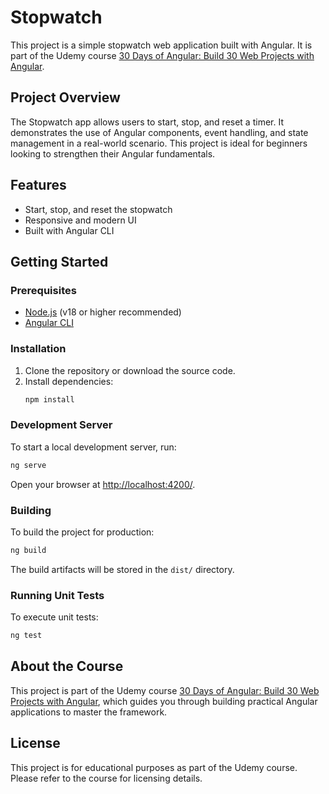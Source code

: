 # Stopwatch

This project is a simple stopwatch web application built with Angular. It is part of the Udemy course [30 Days of Angular: Build 30 Web Projects with Angular](https://www.udemy.com/course/30-days-of-angular/).

## Project Overview

The Stopwatch app allows users to start, stop, and reset a timer. It demonstrates the use of Angular components, event handling, and state management in a real-world scenario. This project is ideal for beginners looking to strengthen their Angular fundamentals.

## Features

- Start, stop, and reset the stopwatch
- Responsive and modern UI
- Built with Angular CLI

## Getting Started

### Prerequisites

- [Node.js](https://nodejs.org/) (v18 or higher recommended)
- [Angular CLI](https://angular.io/cli)

### Installation

1. Clone the repository or download the source code.
2. Install dependencies:
   ```bash
   npm install
   ```

### Development Server

To start a local development server, run:

```bash
ng serve
```

Open your browser at [http://localhost:4200/](http://localhost:4200/).

### Building

To build the project for production:

```bash
ng build
```

The build artifacts will be stored in the `dist/` directory.

### Running Unit Tests

To execute unit tests:

```bash
ng test
```

## About the Course

This project is part of the Udemy course [30 Days of Angular: Build 30 Web Projects with Angular](https://www.udemy.com/course/30-days-of-angular/), which guides you through building practical Angular applications to master the framework.

## License

This project is for educational purposes as part of the Udemy course. Please refer to the course for licensing details.
